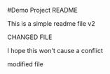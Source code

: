 #Demo Project README

This is a simple readme file v2

CHANGED FILE

I hope this won't cause a conflict

modified file
